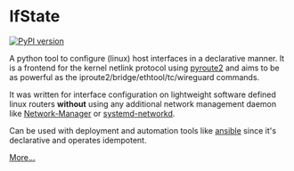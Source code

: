 # IfState

[![PyPI version](https://badge.fury.io/py/ifstate.svg)](https://badge.fury.io/py/ifstate)

A python tool to configure (linux) host interfaces in a declarative manner.
It is a frontend for the kernel netlink protocol using
[pyroute2](https://pyroute2.org/) and aims to be as powerful as the
iproute2/bridge/ethtool/tc/wireguard commands.

It was written for interface configuration on lightweight software defined linux
routers **without** using any additional network management daemon like
[Network-Manager](https://gitlab.freedesktop.org/NetworkManager/NetworkManager) or
[systemd-networkd](https://www.freedesktop.org/software/systemd/man/systemd-networkd.service.html).

Can be used with deployment and automation tools like
[ansible](https://github.com/ansible/ansible) since it's declarative and
operates idempotent.

[More...](https://ifstate.net/)
